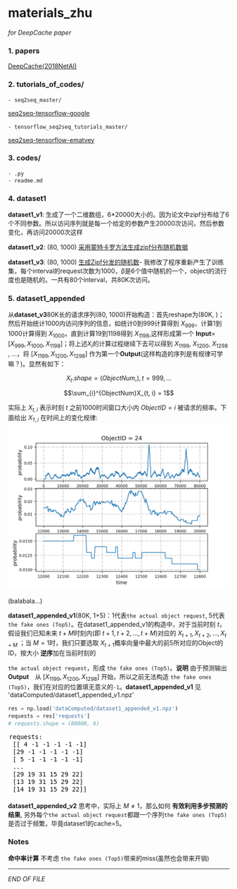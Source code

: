 # materials_zhu

_for DeepCache paper_

### 1. papers
[DeepCache(2018NetAI)](https://dl.acm.org/citation.cfm?id=3229555)

### 2. tutorials_of_codes/
    - seq2seq_master/

[seq2seq-tensorflow-google](https://github.com/google/seq2seq)

    - tensorflow_seq2seq_tutorials_master/

[seq2seq-tensorflow-ematvey](https://github.com/ematvey/tensorflow-seq2seq-tutorials)

### 3. codes/
    - .py
    - readme.md

### 4. dataset1

**dataset1_v1**:  生成了一个二维数组，6*20000大小的。因为论文中zipf分布给了6个不同参数。所以访问序列就是每一个给定的参数产生20000次访问，然后参数变化，再访问20000次这样

**dataset1_v2**:  (80, 1000)  [采用蒙特卡罗方法生成zipf分布随机数据](https://www.jianshu.com/p/c35a0916a872)


 **dataset1_v3**:  (80, 1000)  [生成Zipf分发的随机数](http://landcareweb.com/questions/25789/sheng-cheng-zipffen-fa-de-sui-ji-shu)-   我修改了程序重新产生了训练集，每个interval的request次数为1000，β是6个值中随机的一个，object的流行度也是随机的。一共有80个interval，共80K次访问。

### 5. dataset1_appended

从**dataset_v3**80K长的请求序列(80, 1000)开始构造：首先reshape为(80K, )；然后开始统计1000内访问序列的信息，如统计0到999计算得到 $X_{999}$，计算1到1000计算得到 $X_{1000}$，直到计算19到1198得到 $X_{1198}$,这样形成第一个 **Input**= $[X_{999}, X_{1000}, X_{1198}]$；将上述$X_i$的计算过程继续下去可以得到 $X_{1199}$, $X_{1200}$, $X_{1298}$ , ...，将 $[X_{1199}, X_{1200}, X_{1298}]$ 作为第一个**Output**(这样构造的序列是有规律可学嘛？)。显然有如下：

$$X_t.shape = (ObjectNum, ), t=999, ...$$

$$\sum_{i}^{ObjectNum}X_{t, i} = 1$$

实际上 $X_{t, i}$ 表示时刻 $t$ 之前1000时间窗口大小内 $ObjectID=i$ 被请求的频率。下面给出 $X_{?, i}$ 在时间上的变化规律:
![avatar](figurePloted/show_Xti.png)

(balabala...)

**dataset1_appended_v1**(80K, 1+5)：1代表`the actual object request`, 5代表`the fake ones (Top5)`。在dataset1_appended_v1的构造中，对于当前时刻 $t$，假设我们已知未来 $t+M$时刻内(即 $t+1, t+2,..., t+M$)对应的 $X_{t+1}, X_{t+2},..., X_{t+M}$ ；当 $M=1$时，我们只要选取 $X_{t+1}$概率向量中最大的前5所对应的Object的ID，按大小 **逆序**加在当前时刻的

`the actual object request`，形成 `the fake ones (Top5)`。**说明** 由于预测输出 **Output**　从 $[X_{1199}, X_{1200}, X_{1298}]$ 开始，所以之前无法构造 `the fake ones (Top5)`，我们在对应的位置填无意义的`-1`。**dataset1_appended_v1** 见 'dataComputed/dataset1_appended_v1.npz'
```python
res = np.load('dataComputed/dataset1_appended_v1.npz')
requests = res['requests']
# requests.shape = (80000, 6)
```
![avatar](figurePloted/requests_v1.png)


**dataset1_appended_v2** 思考中，实际上 $M \neq 1$，那么如何 **有效利用多步预测的结果**, 另外每个`the actual object request`都跟一个序列`the fake ones (Top5)`是否过于频繁，毕竟dataset1的cache=5。


### Notes

**命中率计算** 不考虑 `the fake ones (Top5)`带来的miss(虽然也会带来开销)

---
_END OF FILE_
